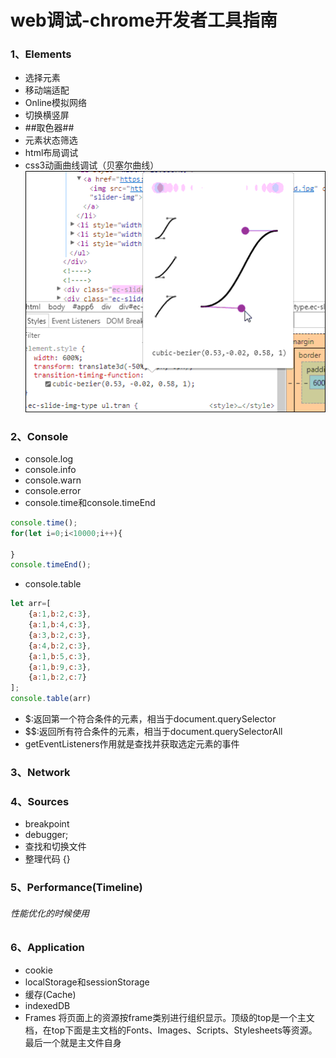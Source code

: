 # web调试-chrome开发者工具指南
### 1、Elements
* 选择元素
* 移动端适配
* Online模拟网络
* 切换横竖屏
* ##取色器##
* 元素状态筛选
* html布局调试
* css3动画曲线调试（贝塞尔曲线）
![](https://github.com/liyayun713/FED/blob/master/images/css3-bezier.png)

### 2、Console
* console.log
* console.info
* console.warn
* console.error
* console.time和console.timeEnd
```js
console.time();
for(let i=0;i<10000;i++){
    
}
console.timeEnd();
```
* console.table
```js
let arr=[
	{a:1,b:2,c:3},
	{a:1,b:4,c:3},
	{a:3,b:2,c:3},
	{a:4,b:2,c:3},
	{a:1,b:5,c:3},
	{a:1,b:9,c:3},
	{a:1,b:2,c:7}
];
console.table(arr)
```
* $:返回第一个符合条件的元素，相当于document.querySelector
* $$:返回所有符合条件的元素，相当于document.querySelectorAll
* getEventListeners作用就是查找并获取选定元素的事件

### 3、Network
### 4、Sources
* breakpoint
* debugger;
* 查找和切换文件
* 整理代码 {}

### 5、Performance(Timeline)
###### 性能优化的时候使用
### 6、Application
* cookie
* localStorage和sessionStorage
* 缓存(Cache)
* indexedDB
* Frames 将页面上的资源按frame类别进行组织显示。顶级的top是一个主文档，在top下面是主文档的Fonts、Images、Scripts、Stylesheets等资源。最后一个就是主文件自身
